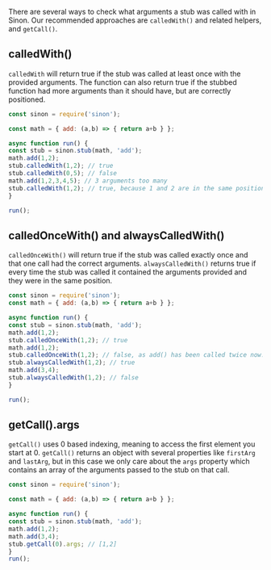 There are several ways to check what arguments a stub was called with in Sinon.
Our recommended approaches are `calledWith()` and related helpers, and `getCall()`.

## calledWith()

`calledWith` will return true if the stub was called at least once with the provided arguments.
The function can also return true if the stubbed function had more arguments than it should have, but are correctly positioned.

```javascript
const sinon = require('sinon');

const math = { add: (a,b) => { return a+b } };

async function run() {
const stub = sinon.stub(math, 'add');
math.add(1,2);
stub.calledWith(1,2); // true
stub.calledWith(0,5); // false
math.add(1,2,3,4,5); // 3 arguments too many
stub.calledWith(1,2); // true, because 1 and 2 are in the same position as the stub call
}

run();
```

## calledOnceWith() and alwaysCalledWith()

`calledOnceWith()` will return true if the stub was called exactly once and that one call had the correct arguments.
`alwaysCalledWith()` returns true if every time the stub was called it contained the arguments provided and they were in the same position.

```javascript
const sinon = require('sinon');
const math = { add: (a,b) => { return a+b } };

async function run() {
const stub = sinon.stub(math, 'add');
math.add(1,2);
stub.calledOnceWith(1,2); // true
math.add(1,2);
stub.calledOnceWith(1,2); // false, as add() has been called twice now.
stub.alwaysCalledWith(1,2); // true
math.add(3,4);
stub.alwaysCalledWith(1,2); // false
}

run();
```

## getCall().args

`getCall()` uses 0 based indexing, meaning to access the first element you start at 0.
`getCall()` returns an object with several properties like `firstArg` and `lastArg`, but in this case we only care about the `args` property which contains an array of the arguments passed to the stub on that call.

```javascript
const sinon = require('sinon');

const math = { add: (a,b) => { return a+b } };

async function run() {
const stub = sinon.stub(math, 'add');
math.add(1,2);
math.add(3,4);
stub.getCall(0).args; // [1,2]
}
run();
```
